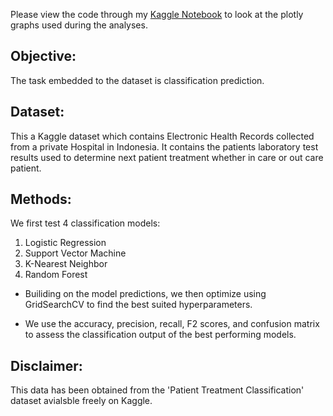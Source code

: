 Please view the code through my [Kaggle Notebook](https://www.kaggle.com/code/osbornepereira/ehc-classification) to look at the plotly graphs used during the analyses. 

## Objective:
The task embedded to the dataset is classification prediction.

## Dataset:
This a Kaggle dataset which contains Electronic Health Records collected from a private Hospital in Indonesia.
It contains the patients laboratory test results used to determine next patient treatment whether in care or out care patient.

## Methods:
We first test 4 classification models:
1. Logistic Regression
2. Support Vector Machine
3. K-Nearest Neighbor
4. Random Forest

* Builiding on the model predictions, we then optimize using GridSearchCV to find the best suited hyperparameters.

* We use the accuracy, precision, recall, F2 scores, and confusion matrix to assess the classification output of the best performing models.

## Disclaimer:
This data has been obtained from the 'Patient Treatment Classification' dataset avialsble freely on Kaggle.
